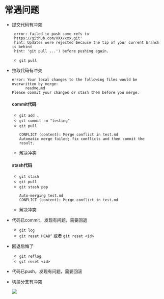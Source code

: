 # 常遇问题
+ 提交代码有冲突
  ```
   error: failed to push some refs to 'https://github.com/XXX/xxx.git'
   hint: Updates were rejected because the tip of your current branch is behind
   hint: 'git pull ...') before pushing again.
  ```
  - `git pull`

+ 拉取代码有冲突
  ```
  error: Your local changes to the following files would be overwritten by merge:
        readme.md
  Please commit your changes or stash them before you merge.
  ```
  #### commit代码
  - `git add .`
  - `git commit -m "testing"`
  - `git pull`
    ```
    CONFLICT (content): Merge conflict in test.md
    Automatic merge failed; fix conflicts and then commit the result.
    ```
  - 解决冲突
    
  #### stash代码
  - `git stash`
  - `git pull`
  - `git stash pop`
    ```
    Auto-merging test.md
    CONFLICT (content): Merge conflict in test.md
    ```
  - 解决冲突
    
+ 代码已commit，发现有问题，需要回退
  - `git log`
  - `git reset HEAD^` 或者 `git reset <id>`

+ 回退后悔了
  - `git reflog`
  - `git reset <id>`

+ 代码已push，发现有问题，需要回滚

+ 切换分支有冲突

  ![](images/checkout-branch.jpg)
